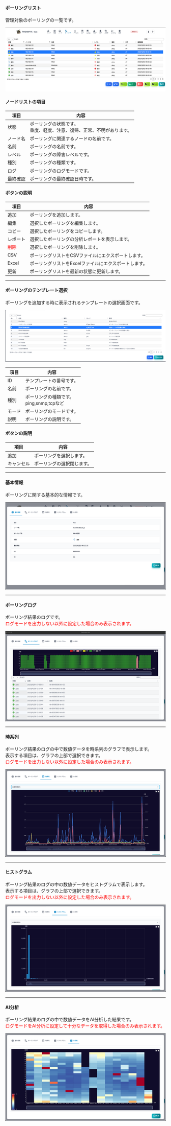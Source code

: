 #### ポーリングリスト

<div class="text-xl mb-2 text-left">
管理対象のポーリングの一覧です。
</div>

![ポーリングリスト](../../help/ja/2023-12-02_06-03-31.png)

>>>
#### ノードリストの項目

<div class="text-xl">

|項目|内容|
|----|----|
|状態|ポーリングの状態です。<br>重度、軽度、注意、復帰、正常、不明があります。|
|ノード名|ポーリングに関連するノードの名前です。|
|名前|ポーリングの名前です。|
|レベル|ポーリングの障害レベルです。|
|種別|ポーリングの種類です。|
|ログ|ポーリングのログモードです。|
|最終確認|ポーリングの最終確認日時です。|

</div>

>>>
#### ボタンの説明

<div class="text-xl">

|項目|内容|
|----|----|
|追加|ポーリングを追加します。|
|編集|選択したポーリングを編集します。|
|コピー|選択したポーリングをコピーします。|
|レポート|選択したポーリングの分析レポートを表示します。|
|<span style="color:red;">削除</span>|選択したポーリングを削除します。|
|CSV|ポーリングリストをCSVファイルにエクスポートします。|
|Excel|ポーリングリストをExcelファイルにエクスポートします。|
|更新|ポーリングリストを最新の状態に更新します。|

</div>


---
#### ポーリングのテンプレート選択

<div class="text-xl mb-2 text-left">
ポーリングを追加する時に表示されるテンプレートの選択画面です。
</div>

![ポーリングテンプレート](../../help/ja/2023-12-02_06-21-01.png)

>>>

<div class="text-xl">

|項目|内容|
|----|----|
|ID|テンプレートの番号です。|
|名前|ポーリングの名前です。|
|種別|ポーリングの種類です。<br>ping,snmp,tcpなど|
|モード|ポーリングのモードです。|
|説明|ポーリングの説明です。|

</div>

>>>
#### ボタンの説明

<div class="text-xl">

|項目|内容|
|----|----|
|追加|ポーリングを選択します。|
|キャンセル|ポーリングの選択閉じます。|

</div>


---
#### 基本情報

<div class="text-xl mb-2 text-left">
ポーリングに関する基本的な情報です。
</div>

![基本情報](../../help/ja/2023-12-02_06-26-24.png)

---
#### ポーリングログ

<div class="text-xl mb-2 text-left">
ポーリング結果のログです。<br>
<span style="color:red;">ログモードを出力しない以外に設定した場合のみ表示されます。</span>
</div>

![ポーリングログ](../../help/ja/2023-12-02_06-28-19.png)

---
#### 時系列

<div class="text-xl mb-2 text-left">
ポーリング結果のログの中で数値データを時系列のグラフで表示します。<br>
表示する項目は、グラフの上部で選択できます。<br>
<span style="color:red;">ログモードを出力しない以外に設定した場合のみ表示されます。</span>

</div>

![時系列](../../help/ja/2023-12-02_06-28-43.png)

---
#### ヒストグラム

<div class="text-xl mb-2 text-left">
ポーリング結果のログの中の数値データをヒストグラムで表示します。<br>
表示する項目は、グラフの上部で選択できます。<br>
<span style="color:red;">ログモードを出力しない以外に設定した場合のみ表示されます。</span>

</div>

![ヒストグラム](../../help/ja/2023-12-02_06-29-02.png)

---
#### AI分析

<div class="text-xl mb-2 text-left">
ポーリング結果のログの中で数値データをAI分析した結果です。<br>
<span style="color:red;">ログモードをAI分析に設定して十分なデータを取得した場合のみ表示されます。</span>

</div>

![AI分析](../../help/ja/2023-12-02_06-29-13.png)
